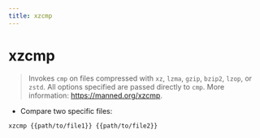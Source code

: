 ```yaml
---
title: xzcmp
---
```

# xzcmp

> Invokes `cmp` on files compressed with `xz`, `lzma`, `gzip`, `bzip2`, `lzop`, or `zstd`.
> All options specified are passed directly to `cmp`.
> More information: <https://manned.org/xzcmp>.

- Compare two specific files:

`xzcmp {{path/to/file1}} {{path/to/file2}}`
